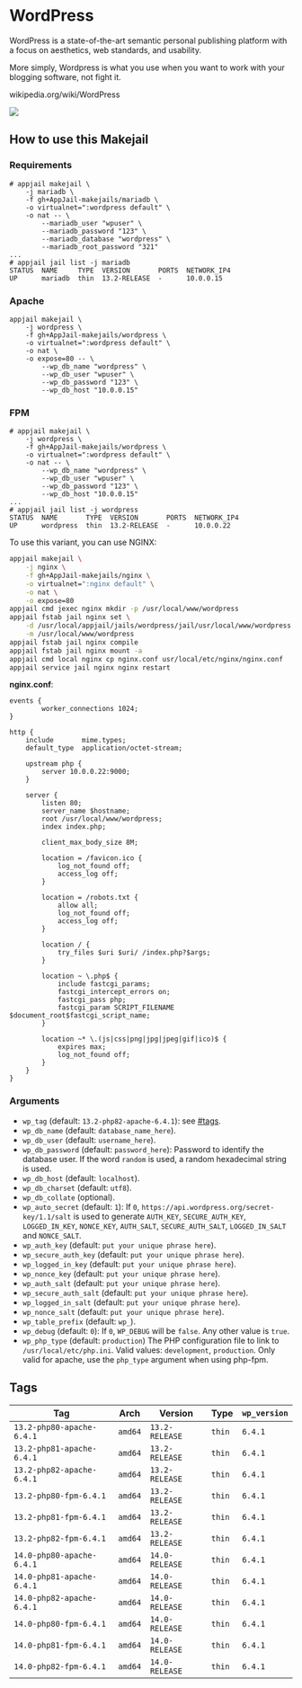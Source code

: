 # WordPress

WordPress is a state-of-the-art semantic personal publishing platform with a focus on aesthetics, web standards, and usability.

More simply, Wordpress is what you use when you want to work with your blogging software, not fight it.

wikipedia.org/wiki/WordPress

![](https://upload.wikimedia.org/wikipedia/commons/thumb/2/20/WordPress_logo.svg/240px-WordPress_logo.svg.png)

## How to use this Makejail

### Requirements

```
# appjail makejail \
    -j mariadb \
    -f gh+AppJail-makejails/mariadb \
    -o virtualnet=":wordpress default" \
    -o nat -- \
        --mariadb_user "wpuser" \
        --mariadb_password "123" \
        --mariadb_database "wordpress" \
        --mariadb_root_password "321"
...
# appjail jail list -j mariadb
STATUS  NAME     TYPE  VERSION       PORTS  NETWORK_IP4
UP      mariadb  thin  13.2-RELEASE  -      10.0.0.15
```

### Apache

```
appjail makejail \
    -j wordpress \
    -f gh+AppJail-makejails/wordpress \
    -o virtualnet=":wordpress default" \
    -o nat \
    -o expose=80 -- \
        --wp_db_name "wordpress" \
        --wp_db_user "wpuser" \
        --wp_db_password "123" \
        --wp_db_host "10.0.0.15"
```

### FPM

```
# appjail makejail \
    -j wordpress \
    -f gh+AppJail-makejails/wordpress \
    -o virtualnet=":wordpress default" \
    -o nat -- \
        --wp_db_name "wordpress" \
        --wp_db_user "wpuser" \
        --wp_db_password "123" \
        --wp_db_host "10.0.0.15"
...
# appjail jail list -j wordpress
STATUS  NAME       TYPE  VERSION       PORTS  NETWORK_IP4
UP      wordpress  thin  13.2-RELEASE  -      10.0.0.22
```

To use this variant, you can use NGINX:

```sh
appjail makejail \
    -j nginx \
    -f gh+AppJail-makejails/nginx \
    -o virtualnet=":nginx default" \
    -o nat \
    -o expose=80
appjail cmd jexec nginx mkdir -p /usr/local/www/wordpress
appjail fstab jail nginx set \
    -d /usr/local/appjail/jails/wordpress/jail/usr/local/www/wordpress \
    -m /usr/local/www/wordpress
appjail fstab jail nginx compile
appjail fstab jail nginx mount -a
appjail cmd local nginx cp nginx.conf usr/local/etc/nginx/nginx.conf
appjail service jail nginx nginx restart
```

**nginx.conf**:

```
events {
        worker_connections 1024;
}

http {
    include       mime.types;
	default_type  application/octet-stream;

	upstream php {
		server 10.0.0.22:9000;
	}

    server {
        listen 80;
        server_name $hostname;
        root /usr/local/www/wordpress;
        index index.php;

		client_max_body_size 8M;

		location = /favicon.ico {
			log_not_found off;
			access_log off;
		}

		location = /robots.txt {
			allow all;
			log_not_found off;
			access_log off;
		}

		location / {
			try_files $uri $uri/ /index.php?$args;
		}

		location ~ \.php$ {
			include fastcgi_params;
			fastcgi_intercept_errors on;
			fastcgi_pass php;
			fastcgi_param SCRIPT_FILENAME $document_root$fastcgi_script_name;
		}

		location ~* \.(js|css|png|jpg|jpeg|gif|ico)$ {
			expires max;
			log_not_found off;
		}
    }
}
```

### Arguments

* `wp_tag` (default: `13.2-php82-apache-6.4.1`): see [#tags](#tags).
* `wp_db_name` (default: `database_name_here`).
* `wp_db_user` (default: `username_here`).
* `wp_db_password` (default: `password_here`): Password to identify the database user. If the word `random` is used, a random hexadecimal string is used.
* `wp_db_host` (default: `localhost`).
* `wp_db_charset` (default: `utf8`).
* `wp_db_collate` (optional).
* `wp_auto_secret` (default: `1`): If `0`, `https://api.wordpress.org/secret-key/1.1/salt` is used to generate `AUTH_KEY`, `SECURE_AUTH_KEY`, `LOGGED_IN_KEY`, `NONCE_KEY`, `AUTH_SALT`, `SECURE_AUTH_SALT`, `LOGGED_IN_SALT` and `NONCE_SALT`.
* `wp_auth_key` (default: `put your unique phrase here`).
* `wp_secure_auth_key` (default: `put your unique phrase here`).
* `wp_logged_in_key` (default: `put your unique phrase here`).
* `wp_nonce_key` (default: `put your unique phrase here`).
* `wp_auth_salt` (default: `put your unique phrase here`).
* `wp_secure_auth_salt` (default: `put your unique phrase here`).
* `wp_logged_in_salt` (default: `put your unique phrase here`).
* `wp_nonce_salt` (default: `put your unique phrase here`).
* `wp_table_prefix` (default: `wp_`).
* `wp_debug` (default: `0`): If `0`, `WP_DEBUG` will be `false`. Any other value is `true`.
* `wp_php_type` (default: `production`) The PHP configuration file to link to `/usr/local/etc/php.ini`. Valid values: `development`, `production`. Only valid for apache, use the `php_type` argument when using php-fpm.

## Tags

| Tag                       | Arch    | Version        | Type   | `wp_version`  |
| ------------------------- | ------- | -------------- | ------ | ------------- |
| `13.2-php80-apache-6.4.1` | `amd64` | `13.2-RELEASE` | `thin` |    `6.4.1`    |
| `13.2-php81-apache-6.4.1` | `amd64` | `13.2-RELEASE` | `thin` |    `6.4.1`    |
| `13.2-php82-apache-6.4.1` | `amd64` | `13.2-RELEASE` | `thin` |    `6.4.1`    |
| `13.2-php80-fpm-6.4.1`    | `amd64` | `13.2-RELEASE` | `thin` |    `6.4.1`    |
| `13.2-php81-fpm-6.4.1`    | `amd64` | `13.2-RELEASE` | `thin` |    `6.4.1`    |
| `13.2-php82-fpm-6.4.1`    | `amd64` | `13.2-RELEASE` | `thin` |    `6.4.1`    |
| `14.0-php80-apache-6.4.1` | `amd64` | `14.0-RELEASE` | `thin` |    `6.4.1`    |
| `14.0-php81-apache-6.4.1` | `amd64` | `14.0-RELEASE` | `thin` |    `6.4.1`    |
| `14.0-php82-apache-6.4.1` | `amd64` | `14.0-RELEASE` | `thin` |    `6.4.1`    |
| `14.0-php80-fpm-6.4.1`    | `amd64` | `14.0-RELEASE` | `thin` |    `6.4.1`    |
| `14.0-php81-fpm-6.4.1`    | `amd64` | `14.0-RELEASE` | `thin` |    `6.4.1`    |
| `14.0-php82-fpm-6.4.1`    | `amd64` | `14.0-RELEASE` | `thin` |    `6.4.1`    |
